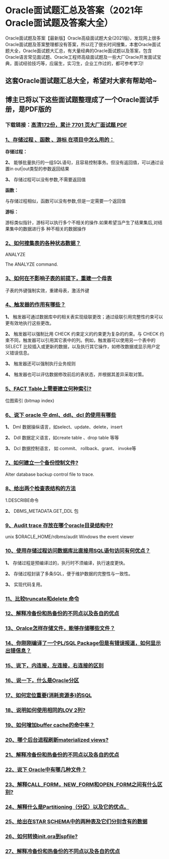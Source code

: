 # Oracle面试题汇总及答案（2021年Oracle面试题及答案大全）

Oracle面试题及答案【最新版】Oracle高级面试题大全(2021版)，发现网上很多Oracle面试题及答案整理都没有答案，所以花了很长时间搜集，本套Oracle面试题大全，Oracle面试题大汇总，有大量经典的Oracle面试题以及答案，包含Oracle语言常见面试题、Oracle工程师高级面试题及一些大厂Oracle开发面试宝典，面试经验技巧等，应届生，实习生，企业工作过的，都可参考学习!

## 这套Oracle面试题汇总大全，希望对大家有帮助哈~ 

## 博主已将以下这些面试题整理成了一个Oracle面试手册，是PDF版的

### 下载链接：[高清172份，累计 7701 页大厂面试题  PDF](https://github.com/javatechnorth/javanorth-itbooks/blob/master/docs/index.md)


### [1、存储过程 、函数 、游标 在项目中怎么用的：](https://gitee.com/souyunku/NewDevBooks/blob/master/docs/Oracle/Oracle面试题汇总及答案（2021年Oracle面试题及答案大全）.md#1存储过程-函数-游标-在项目中怎么用的：)  


**存储过程：**

**2、** 能够批量执行的一组SQL语句，且容易控制事务。但没有返回值，可以通过设置in out|out类型的参数返回结果

**3、** 存储过程可以没有参数,不需要返回值

**函数：**

与存储过程相似，函数可以没有参数,但是一定需要一个返回值

**游标：**

游标类似指针，游标可以执行多个不相关的操作.如果希望当产生了结果集后,对结果集中的数据进行多 种不相关的数据操作


### [2、如何搜集表的各种状态数据？](https://gitee.com/souyunku/NewDevBooks/blob/master/docs/Oracle/Oracle面试题汇总及答案（2021年Oracle面试题及答案大全）.md#2如何搜集表的各种状态数据)  


ANALYZE

The ANALYZE command.


### [3、如何在不影响子表的前提下，重建一个母表](https://gitee.com/souyunku/NewDevBooks/blob/master/docs/Oracle/Oracle面试题汇总及答案（2021年Oracle面试题及答案大全）.md#3如何在不影响子表的前提下重建一个母表)  


子表的外键强制实效，重建母表，激活外键


### [4、触发器的作用有哪些？](https://gitee.com/souyunku/NewDevBooks/blob/master/docs/Oracle/Oracle面试题汇总及答案（2021年Oracle面试题及答案大全）.md#4触发器的作用有哪些)  


**1、** 触发器可通过数据库中的相关表实现级联更改；通过级联引用完整性约束可以更有效地执行这些更改。

**2、** 触发器可以强制比用 CHECK 约束定义的约束更为复杂的约束。与 CHECK 约束不同，触发器可以引用其它表中的列。例如，触发器可以使用另一个表中的 SELECT 比较插入或更新的数据，以及执行其它操作，如修改数据或显示用户定义错误信息。

**3、** 触发器还可以强制执行业务规则

**4、** 触发器也可以评估数据修改前后的表状态，并根据其差异采取对策。


### [5、FACT Table上需要建立何种索引?](https://gitee.com/souyunku/NewDevBooks/blob/master/docs/Oracle/Oracle面试题汇总及答案（2021年Oracle面试题及答案大全）.md#5fact-table上需要建立何种索引)  


位图索引 (bitmap index)


### [6、说下 oracle 中 dml、ddl、dcl 的使用有哪些](https://gitee.com/souyunku/NewDevBooks/blob/master/docs/Oracle/Oracle面试题汇总及答案（2021年Oracle面试题及答案大全）.md#6说下-oracle-中-dmlddldcl-的使用有哪些)  


**1、** Dml 数据操纵语言，如select、update、delete，insert

**2、** Ddl 数据定义语言，如create table 、drop table 等等

**3、** Dcl 数据控制语言， 如 commit、 rollback、grant、 invoke等


### [7、如何建立一个备份控制文件?](https://gitee.com/souyunku/NewDevBooks/blob/master/docs/Oracle/Oracle面试题汇总及答案（2021年Oracle面试题及答案大全）.md#7如何建立一个备份控制文件)  


Alter database backup control file to trace.


### [8、给出两个检查表结构的方法](https://gitee.com/souyunku/NewDevBooks/blob/master/docs/Oracle/Oracle面试题汇总及答案（2021年Oracle面试题及答案大全）.md#8给出两个检查表结构的方法)  


1.DESCRIBE命令

**2、** DBMS_METADATA.GET_DDL 包


### [9、Audit trace 存放在哪个oracle目录结构中?](https://gitee.com/souyunku/NewDevBooks/blob/master/docs/Oracle/Oracle面试题汇总及答案（2021年Oracle面试题及答案大全）.md#9audit-trace-存放在哪个oracle目录结构中)  


unix $ORACLE_HOME/rdbms/audit Windows the event viewer


### [10、使用存储过程访问数据库比直接用SQL语句访问有何优点？](https://gitee.com/souyunku/NewDevBooks/blob/master/docs/Oracle/Oracle面试题汇总及答案（2021年Oracle面试题及答案大全）.md#10使用存储过程访问数据库比直接用sql语句访问有何优点)  


**1、** 存储过程是预编译过的，执行时不须编译，执行速度更快。

**2、** 存储过程封装了多条SQL，便于维护数据的完整性与一致性。

**3、** 实现代码复用。


### [11、比较truncate和delete 命令](https://gitee.com/souyunku/NewDevBooks/blob/master/docs/Oracle/Oracle面试题汇总及答案（2021年Oracle面试题及答案大全）.md#11比较truncate和delete-命令)  

### [12、解释冷备份和热备份的不同点以及各自的优点](https://gitee.com/souyunku/NewDevBooks/blob/master/docs/Oracle/Oracle面试题汇总及答案（2021年Oracle面试题及答案大全）.md#12解释冷备份和热备份的不同点以及各自的优点)  

### [13、Oralce怎样存储文件，能够存储哪些文件？](https://gitee.com/souyunku/NewDevBooks/blob/master/docs/Oracle/Oracle面试题汇总及答案（2021年Oracle面试题及答案大全）.md#13oralce怎样存储文件能够存储哪些文件)  

### [14、你刚刚编译了一个PL/SQL Package但是有错误报道，如何显示出错信息？](https://gitee.com/souyunku/NewDevBooks/blob/master/docs/Oracle/Oracle面试题汇总及答案（2021年Oracle面试题及答案大全）.md#14你刚刚编译了一个pl/sql-package但是有错误报道如何显示出错信息)  

### [15、说下，内连接，左连接，右连接的区别](https://gitee.com/souyunku/NewDevBooks/blob/master/docs/Oracle/Oracle面试题汇总及答案（2021年Oracle面试题及答案大全）.md#15说下内连接左连接右连接的区别)  

### [16、说一下，什么是Oracle分区](https://gitee.com/souyunku/NewDevBooks/blob/master/docs/Oracle/Oracle面试题汇总及答案（2021年Oracle面试题及答案大全）.md#16说一下什么是oracle分区)  

### [17、如何定位重要(消耗资源多)的SQL](https://gitee.com/souyunku/NewDevBooks/blob/master/docs/Oracle/Oracle面试题汇总及答案（2021年Oracle面试题及答案大全）.md#17如何定位重要消耗资源多的sql)  

### [18、说明如何使用相同的LOV 2列?](https://gitee.com/souyunku/NewDevBooks/blob/master/docs/Oracle/Oracle面试题汇总及答案（2021年Oracle面试题及答案大全）.md#18说明如何使用相同的lov-2列)  

### [19、如何增加buffer cache的命中率？](https://gitee.com/souyunku/NewDevBooks/blob/master/docs/Oracle/Oracle面试题汇总及答案（2021年Oracle面试题及答案大全）.md#19如何增加buffer-cache的命中率)  

### [20、哪个后台进程刷新materialized views?](https://gitee.com/souyunku/NewDevBooks/blob/master/docs/Oracle/Oracle面试题汇总及答案（2021年Oracle面试题及答案大全）.md#20哪个后台进程刷新materialized-views)  

### [21、解释冷备份和热备份的不同点以及各自的优点](https://gitee.com/souyunku/NewDevBooks/blob/master/docs/Oracle/Oracle面试题汇总及答案（2021年Oracle面试题及答案大全）.md#21解释冷备份和热备份的不同点以及各自的优点)  

### [22、说下 Oracle中有哪几种文件？](https://gitee.com/souyunku/NewDevBooks/blob/master/docs/Oracle/Oracle面试题汇总及答案（2021年Oracle面试题及答案大全）.md#22说下-oracle中有哪几种文件)  

### [23、解释CALL_FORM，NEW_FORM和OPEN_FORM之间有什么区别?](https://gitee.com/souyunku/NewDevBooks/blob/master/docs/Oracle/Oracle面试题汇总及答案（2021年Oracle面试题及答案大全）.md#23解释call_formnew_form和open_form之间有什么区别)  

### [24、解释什么是Partitioning（分区）以及它的优点。](https://gitee.com/souyunku/NewDevBooks/blob/master/docs/Oracle/Oracle面试题汇总及答案（2021年Oracle面试题及答案大全）.md#24解释什么是partitioning分区以及它的优点。)  

### [25、给出在STAR SCHEMA中的两种表及它们分别含有的数据](https://gitee.com/souyunku/NewDevBooks/blob/master/docs/Oracle/Oracle面试题汇总及答案（2021年Oracle面试题及答案大全）.md#25给出在star-schema中的两种表及它们分别含有的数据)  

### [26、如何转换init.ora到spfile?](https://gitee.com/souyunku/NewDevBooks/blob/master/docs/Oracle/Oracle面试题汇总及答案（2021年Oracle面试题及答案大全）.md#26如何转换initora到spfile)  

### [27、解释冷备份和热备份的不同点以及各自的优点](https://gitee.com/souyunku/NewDevBooks/blob/master/docs/Oracle/Oracle面试题汇总及答案（2021年Oracle面试题及答案大全）.md#27解释冷备份和热备份的不同点以及各自的优点)  






